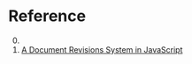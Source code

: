 # Reference

0. []()
0. [A Document Revisions System in JavaScript](https://yoramkornatzky.com/post/a-document-revisions-system-in-javascript)

